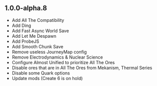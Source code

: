 ## 1.0.0-alpha.8

- Add All The Compatibility
- Add Ding
- Add Fast Async World Save
- Add Let Me Despawn
- Add ProbeJS
- Add Smooth Chunk Save
- Remove useless JourneyMap config
- Remove Electrodynamics & Nuclear Science
- Configure Almost Unified to prioritize All The Ores
- Disable ores that are in All The Ores from Mekanism, Thermal Series
- Disable some Quark options
- Update mods (Create 6 is on hold)
